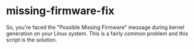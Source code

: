 # missing-firmware-fix
So, you're faced the "Possible Missing Firmware" message during kernel generation on your Linux system. This is a fairly common problem and this script is the solution.
